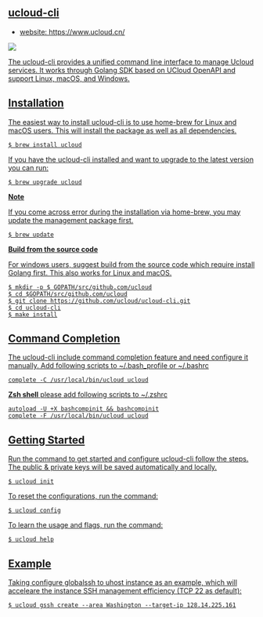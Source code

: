 ##  <u>ucloud-cli 
  
- website: https://www.ucloud.cn/

![](http://cli-ucloud-logo.sg.ufileos.com/ucloud.png)

The ucloud-cli provides a unified command line interface to manage Ucloud services. It works through Golang SDK based on UCloud OpenAPI and support Linux, macOS, and Windows. 

## Installation

The easiest way to install ucloud-cli is to use home-brew for Linux and macOS users. This will install the package as well as all dependencies.

```
$ brew install ucloud
```

If you have the ucloud-cli installed and want to upgrade to the latest version you can run:

```
$ brew upgrade ucloud
```

**Note**

If you come across error during the installation via home-brew, you may update the management package first.

```
$ brew update
```

**Build from the source code**

For windows users, suggest build from the source code which require install Golang first. This also works for Linux and macOS.

```
$ mkdir -p $ GOPATH/src/github.com/ucloud
$ cd $GOPATH/src/github.com/ucloud
$ git clone https://github.com/ucloud/ucloud-cli.git
$ cd ucloud-cli
$ make install
```

## Command Completion

The ucloud-cli include command completion feature and need configure it manually. Add following scripts to  ~/.bash_profile or ~/.bashrc 

```
complete -C /usr/local/bin/ucloud ucloud
```

**Zsh shell** please add following scripts to ~/.zshrc 

```
autoload -U +X bashcompinit && bashcompinit
complete -F /usr/local/bin/ucloud ucloud
```

## Getting Started

Run the command to get started and configure ucloud-cli follow the steps. The public & private keys will be saved automatically and locally.

```
$ ucloud init
```

To reset the configurations, run the command:

```
$ ucloud config
```

To learn the usage and flags, run the command:

```
$ ucloud help
```

## Example

Taking configure globalssh to uhost instance as an example, which will acceleare the instance SSH management efficiency (TCP 22 as default):

```
$ ucloud gssh create --area Washington --target-ip 128.14.225.161
```
